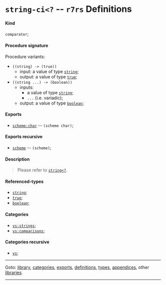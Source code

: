 

<a id='definition__r7rs__string-ci_3c_3f'></a>

# `string-ci<?` -- `r7rs` Definitions


<a id='definition__r7rs__string-ci_3c_3f__kind'></a>

#### Kind

`comparator`;


<a id='definition__r7rs__string-ci_3c_3f__procedure-signature'></a>

#### Procedure signature

Procedure variants:
 * `((string) -> (true))`
   * input: a value of type [`string`](../../r7rs/types/string.md#type__r7rs__string);
   * output: a value of type [`true`](../../r7rs/types/true.md#type__r7rs__true);
 * `((string ...) -> (boolean))`
   * inputs:
     * a value of type [`string`](../../r7rs/types/string.md#type__r7rs__string);
     * `...` (i.e. variadic);
   * output: a value of type [`boolean`](../../r7rs/types/boolean.md#type__r7rs__boolean);


<a id='definition__r7rs__string-ci_3c_3f__exports'></a>

#### Exports

 * [`scheme:char`](../../r7rs/exports/scheme_3a_char.md#export__r7rs__scheme_3a_char) -- `(scheme char)`;


<a id='definition__r7rs__string-ci_3c_3f__exports-recursive'></a>

#### Exports recursive

 * [`scheme`](../../r7rs/exports/scheme.md#export__r7rs__scheme) -- `(scheme)`;


<a id='definition__r7rs__string-ci_3c_3f__description'></a>

#### Description

> Please refer to [`string<?`](../../r7rs/definitions/string_3c_3f.md#definition__r7rs__string_3c_3f).


<a id='definition__r7rs__string-ci_3c_3f__referenced-types'></a>

#### Referenced-types

 * [`string`](../../r7rs/types/string.md#type__r7rs__string);
 * [`true`](../../r7rs/types/true.md#type__r7rs__true);
 * [`boolean`](../../r7rs/types/boolean.md#type__r7rs__boolean);


<a id='definition__r7rs__string-ci_3c_3f__categories'></a>

#### Categories

 * [`vs:strings`](../../r7rs/categories/vs_3a_strings.md#category__r7rs__vs_3a_strings);
 * [`vs:comparisons`](../../r7rs/categories/vs_3a_comparisons.md#category__r7rs__vs_3a_comparisons);


<a id='definition__r7rs__string-ci_3c_3f__categories-recursive'></a>

#### Categories recursive

 * [`vs`](../../r7rs/categories/vs.md#category__r7rs__vs);

----

Goto: [library](../../r7rs/_index.md#library__r7rs), [categories](../../r7rs/categories/_index.md#toc__r7rs__categories), [exports](../../r7rs/exports/_index.md#toc__r7rs__exports), [definitions](../../r7rs/definitions/_index.md#toc__r7rs__definitions), [types](../../r7rs/types/_index.md#toc__r7rs__types), [appendices](../../r7rs/appendices/_index.md#toc__r7rs__appendices), other [libraries](../../_libraries.md#toc__libraries).

----

